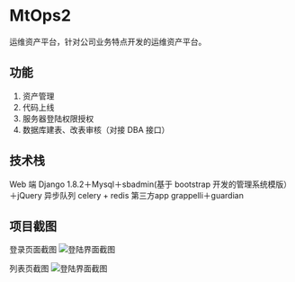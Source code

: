 # MtOps2
运维资产平台，针对公司业务特点开发的运维资产平台。

## 功能
1. 资产管理
2. 代码上线
3. 服务器登陆权限授权
4. 数据库建表、改表审核（对接 DBA 接口）

## 技术栈
Web 端
Django 1.8.2＋Mysql＋sbadmin(基于 bootstrap 开发的管理系统模版）＋jQuery
异步队列
celery + redis
第三方app
grappelli＋guardian

## 项目截图
登录页面截图
![登陆界面截图](https://github.com/chenxc86/MtOps2/raw/master/static/imgs/QQ20160214-3.png)

列表页截图
![登陆界面截图](https://github.com/chenxc86/MtOps2/raw/master/static/imgs/QQ20160214-2.png)
